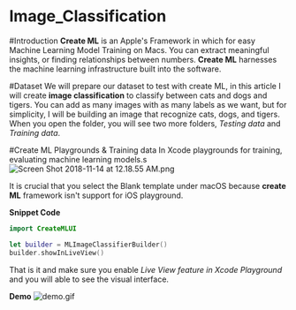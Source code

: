 # Image_Classification

#Introduction 
**Create ML** is an Apple's Framework in which for easy Machine Learning Model Training on Macs. You can extract meaningful insights, or finding relationships between numbers. **Create ML** harnesses the machine learning infrastructure built into the software. 

#Dataset
We will prepare our dataset to test with create ML, in this article I will create **image classification** to classify between cats and dogs and tigers. You can add as many images with as many labels as we want, but for simplicity, I will be building an image that recognize cats, dogs, and tigers. When you open the folder, you will see two more folders, *Testing data* and *Training data*.  

#Create ML Playgrounds & Training data
In Xcode playgrounds for training, evaluating machine learning models.s
![Screen Shot 2018-11-14 at 12.18.55 AM.png](https://qiita-image-store.s3.amazonaws.com/0/279562/cb3649c5-3aae-816a-cb8f-2b6c899a9216.png)

It is crucial that you select the Blank template under macOS because **create ML** framework isn't support for iOS playground.

**Snippet Code**

```swift
import CreateMLUI

let builder = MLImageClassifierBuilder()
builder.showInLiveView()
```

That is it and make sure you enable *Live View feature in Xcode Playground* and you will able to see the visual interface.

 **Demo**
![demo.gif](https://qiita-image-store.s3.amazonaws.com/0/279562/91393752-7033-ffc1-1b6a-bdae7ba37eab.gif)




